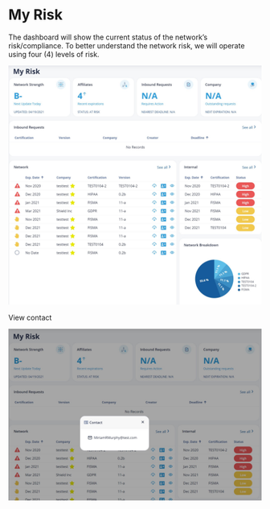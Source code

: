 # My Risk

The dashboard will show the current status of the network’s risk/compliance.  To better understand the network risk, we will operate using four (4) levels of risk.

![My Risk](/images/myrisk1.jpg)


View contact

![View Contact](/images/myrisk2.jpg)
